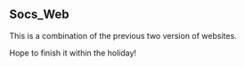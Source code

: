 ## Socs_Web
This is a combination of the previous two version of websites. 

Hope to finish it within the holiday!
